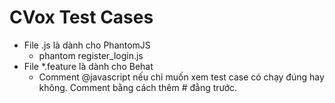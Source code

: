 # CVox Test Cases

* File .js là dành cho PhantomJS
  * phantom register_login.js
* File *.feature là dành cho Behat
  * Comment @javascript nếu chỉ muốn xem test case có chạy đúng hay không. Comment bằng cách thêm # đằng trước.

